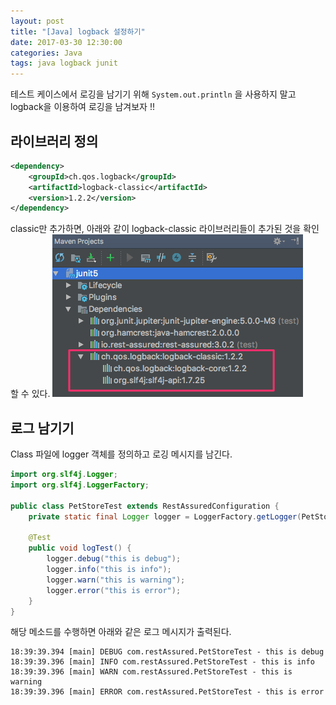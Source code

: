 ```yaml
---
layout: post
title: "[Java] logback 설정하기"
date: 2017-03-30 12:30:00
categories: Java
tags: java logback junit
---
```


테스트 케이스에서 로깅을 남기기 위해  `System.out.println` 을 사용하지 말고 logback을 이용하여 로깅을 남겨보자 !!

## 라이브러리 정의
``` xml
<dependency>
    <groupId>ch.qos.logback</groupId>
    <artifactId>logback-classic</artifactId>
    <version>1.2.2</version>
</dependency>
```

classic만 추가하면, 아래와 같이 logback-classic 라이브러리들이 추가된 것을 확인할 수 있다.
![](https://github.com/gloriaJun/gloriaJun.github.io/blob/master/_images/2017-03-30-java-logback-junit.png?raw=true)

## 로그 남기기
Class 파일에 logger 객체를 정의하고 로깅 메시지를 남긴다.
```java
import org.slf4j.Logger;
import org.slf4j.LoggerFactory;

public class PetStoreTest extends RestAssuredConfiguration {
	private static final Logger logger = LoggerFactory.getLogger(PetStoreTest.class);

    @Test
    public void logTest() {
        logger.debug("this is debug");
        logger.info("this is info");
        logger.warn("this is warning");
        logger.error("this is error");
    }
}
```

해당 메소드를 수행하면 아래와 같은 로그 메시지가 출력된다.
```
18:39:39.394 [main] DEBUG com.restAssured.PetStoreTest - this is debug
18:39:39.396 [main] INFO com.restAssured.PetStoreTest - this is info
18:39:39.396 [main] WARN com.restAssured.PetStoreTest - this is warning
18:39:39.396 [main] ERROR com.restAssured.PetStoreTest - this is error
```
